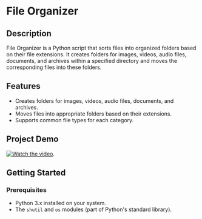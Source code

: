 # File Organizer

## Description

File Organizer is a Python script that sorts files into organized folders based on their file extensions. It creates folders for images, videos, audio files, documents, and archives within a specified directory and moves the corresponding files into these folders.

## Features

- Creates folders for images, videos, audio files, documents, and archives.
- Moves files into appropriate folders based on their extensions.
- Supports common file types for each category.

## Project Demo

[![Watch the video](https://img.youtube.com/vi/L3vFVjLAX0M/maxresdefault.jpg)](https://www.youtube.com/watch?v=L3vFVjLAX0M).



## Getting Started

### Prerequisites

- Python 3.x installed on your system.
- The `shutil` and `os` modules (part of Python's standard library).


